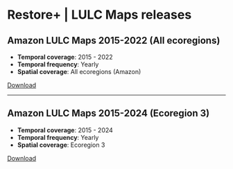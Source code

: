# Restore+ | LULC Maps releases

## Amazon LULC Maps 2015-2022 (All ecoregions)

* **Temporal coverage**: 2015 - 2022
* **Temporal frequency**: Yearly
* **Spatial coverage**: All ecoregions (Amazon)

[Download](https://github.com/restore-plus/lulcbrazil-maps/releases/tag/lulc-amazon-v1)

---

## Amazon LULC Maps 2015-2024 (Ecoregion 3)

* **Temporal coverage**: 2015 - 2024
* **Temporal frequency**: Yearly
* **Spatial coverage**: Ecoregion 3

[Download](https://github.com/restore-plus/lulcbrazil-maps/releases/tag/lulc-ecoregion3-v1)
